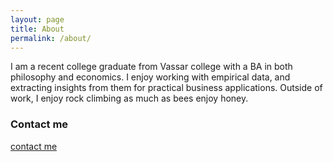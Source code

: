 ```yaml
---
layout: page
title: About
permalink: /about/
---
```


I am a recent college graduate from Vassar college with a BA in both philosophy and economics. I enjoy working with empirical data, and extracting insights from them for practical business applications. Outside of work, I enjoy rock climbing as much as bees enjoy honey.

### Contact me

[contact me](mailto:will.tseng12@gmail.com)
